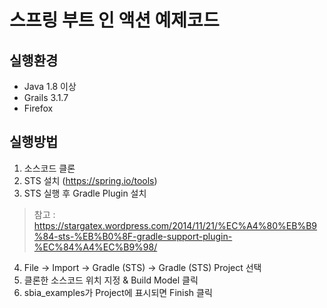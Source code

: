 # 스프링 부트 인 액션 예제코드

## 실행환경
- Java 1.8 이상
- Grails 3.1.7
- Firefox


## 실행방법
1. 소스코드 클론
2. STS 설치 (https://spring.io/tools)
3. STS 실행 후 Gradle Plugin 설치
>참고 : https://stargatex.wordpress.com/2014/11/21/%EC%A4%80%EB%B9%84-sts-%EB%B0%8F-gradle-support-plugin-%EC%84%A4%EC%B9%98/
4. File -> Import -> Gradle (STS) -> Gradle (STS) Project 선택
5. 클론한 소스코드 위치 지정 & Build Model 클릭
6. sbia_examples가 Project에 표시되면 Finish 클릭